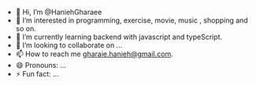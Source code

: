 - 👋 Hi, I’m @HaniehGharaee
- 👀 I’m interested in programming, exercise, movie, music , shopping and so on.
- 🌱 I’m currently learning backend with javascript and typeScript.
- 💞️ I’m looking to collaborate on ...
- 📫 How to reach me gharaie.hanieh@gmail.com.
- 😄 Pronouns: ...
- ⚡ Fun fact: ...

<!---
HaniehGharaee/HaniehGharaee is a ✨ special ✨ repository because its `README.md` (this file) appears on your GitHub profile.
You can click the Preview link to take a look at your changes.
--->
